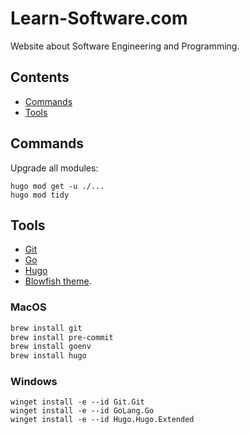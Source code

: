 # Learn-Software.com

Website about Software Engineering and Programming.

<!-- START doctoc generated TOC please keep comment here to allow auto update -->
<!-- DON'T EDIT THIS SECTION, INSTEAD RE-RUN doctoc TO UPDATE -->
## Contents

- [Commands](#commands)
- [Tools](#tools)

<!-- END doctoc generated TOC please keep comment here to allow auto update -->

## Commands

Upgrade all modules:
```
hugo mod get -u ./...
hugo mod tidy
```

## Tools

- [Git](https://git-scm.com/)
- [Go](https://go.dev/)
- [Hugo](https://gohugo.io/)
- [Blowfish theme](https://blowfish.page/).

### MacOS

```bash
brew install git
brew install pre-commit
brew install goenv
brew install hugo
```

### Windows

```
winget install -e --id Git.Git
winget install -e --id GoLang.Go
winget install -e --id Hugo.Hugo.Extended
```
